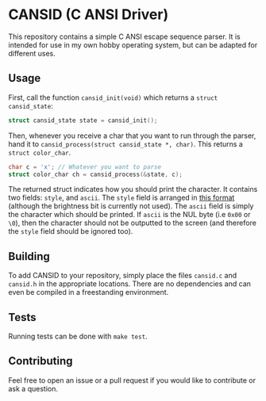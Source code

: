 # CANSID (C ANSI Driver)

This repository contains a simple C ANSI escape sequence parser. It is intended for use in my own hobby operating system, but can be adapted for different uses.

## Usage

First, call the function `cansid_init(void)` which returns a `struct cansid_state`:
```c
struct cansid_state state = cansid_init();
```
Then, whenever you receive a char that you want to run through the parser, hand it to `cansid_process(struct cansid_state *, char)`. This returns a `struct color_char`.
```c
char c = 'x'; // Whatever you want to parse
struct color_char ch = cansid_process(&state, c);
```
The returned struct indicates how you should print the character. It contains two fields: `style`, and `ascii`. The `style` field is arranged in [this format](http://wiki.osdev.org/Text_UI#Colours) (although the brightness bit is currently not used). The `ascii` field is simply the character which should be printed. If `ascii` is the NUL byte (i.e `0x00` or `\0`), then the character should not be outputted to the screen (and therefore the `style` field should be ignored too).

## Building

To add CANSID to your repository, simply place the files `cansid.c` and `cansid.h` in the appropriate locations. There are no dependencies and can even be compiled in a freestanding environment.

## Tests

Running tests can be done with `make test`.

## Contributing

Feel free to open an issue or a pull request if you would like to contribute or ask a question.
